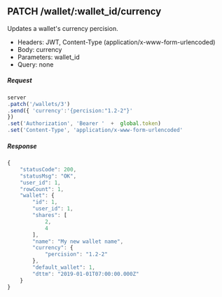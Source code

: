 

## PATCH /wallet/:wallet_id/currency
Updates a wallet's currency percision. 

- Headers: JWT, Content-Type (application/x-www-form-urlencoded)
- Body: currency
- Parameters: wallet_id
- Query: none

##### Request
```javascript
server
.patch('/wallets/3')
.send({ 'currency':'{percision:"1.2-2"}'
})
.set('Authorization', 'Bearer '  +  global.token)
.set('Content-Type', 'application/x-www-form-urlencoded'
```

##### Response
```javascript
{
    "statusCode": 200,
    "statusMsg": "OK",
    "user_id": 1,
    "rowCount": 1,
    "wallet": {
        "id": 1,
        "user_id": 1,
        "shares": [
            2,
            4
        ],
        "name": "My new wallet name",
        "currency": {
            "percision": "1.2-2"
        },
        "default_wallet": 1,
        "dttm": "2019-01-01T07:00:00.000Z"
    }
}

```